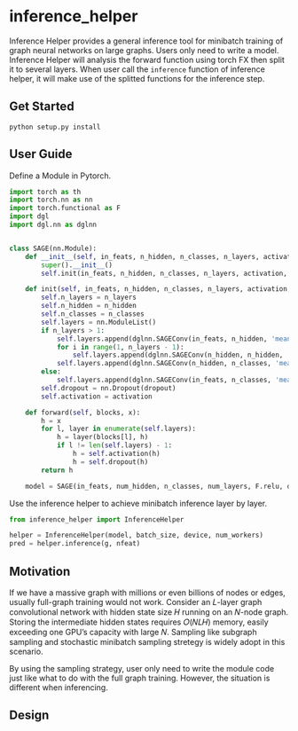 # inference_helper

Inference Helper provides a general inference tool for minibatch training of graph neural networks on large graphs. Users only need to write a model. Inference Helper will analysis the forward function using torch FX then split it to several layers. When user call the `inference` function of inference helper, it will make use of the splitted functions for the inference step.

## Get Started
```
python setup.py install
```

## User Guide
Define a Module in Pytorch.
```python
import torch as th
import torch.nn as nn
import torch.functional as F
import dgl
import dgl.nn as dglnn


class SAGE(nn.Module):
    def __init__(self, in_feats, n_hidden, n_classes, n_layers, activation, dropout):
        super().__init__()
        self.init(in_feats, n_hidden, n_classes, n_layers, activation, dropout)

    def init(self, in_feats, n_hidden, n_classes, n_layers, activation, dropout):
        self.n_layers = n_layers
        self.n_hidden = n_hidden
        self.n_classes = n_classes
        self.layers = nn.ModuleList()
        if n_layers > 1:
            self.layers.append(dglnn.SAGEConv(in_feats, n_hidden, 'mean'))
            for i in range(1, n_layers - 1):
                self.layers.append(dglnn.SAGEConv(n_hidden, n_hidden, 'mean'))
            self.layers.append(dglnn.SAGEConv(n_hidden, n_classes, 'mean'))
        else:
            self.layers.append(dglnn.SAGEConv(in_feats, n_classes, 'mean'))
        self.dropout = nn.Dropout(dropout)
        self.activation = activation

    def forward(self, blocks, x):
        h = x
        for l, layer in enumerate(self.layers):
            h = layer(blocks[l], h)
            if l != len(self.layers) - 1:
                h = self.activation(h)
                h = self.dropout(h)
        return h

    model = SAGE(in_feats, num_hidden, n_classes, num_layers, F.relu, dropout)

```
Use the inference helper to achieve minibatch inference layer by layer.
```python
from inference_helper import InferenceHelper

helper = InferenceHelper(model, batch_size, device, num_workers)
pred = helper.inference(g, nfeat)
```

## Motivation
If we have a massive graph with millions or even billions of nodes or edges, usually full-graph training would not work. Consider an 𝐿-layer graph convolutional network with hidden state size 𝐻 running on an 𝑁-node graph. Storing the intermediate hidden states requires 𝑂(𝑁𝐿𝐻) memory, easily exceeding one GPU’s capacity with large 𝑁. Sampling like subgraph sampling and stochastic minibatch sampling stretegy is widely adopt in this scenario.

By using the sampling strategy, user only need to write the module code just like what to do with the full graph training. However, the situation is different when inferencing. 

## Design
